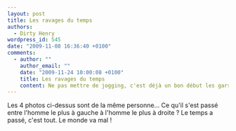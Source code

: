 ```yaml
---
layout: post
title: Les ravages du temps
authors:
  - Dirty Henry
wordpress_id: 545
date: "2009-11-08 16:36:40 +0100"
comments:
  - author: ""
    author_email: ""
    date: "2009-11-24 10:00:08 +0100"
    title: Les ravages du temps
    content: Ne pas mettre de jogging, c'est déjà un bon début les gars.
---
```


Les 4 photos ci-dessus sont de la même personne… Ce qu'il s'est passé entre
l'homme le plus à gauche à l'homme le plus à droite ? Le temps a passé, c'est
tout. Le monde va mal !
